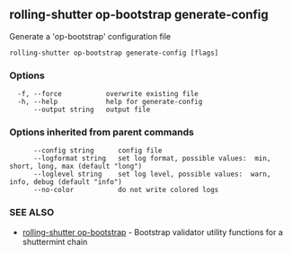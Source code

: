 ## rolling-shutter op-bootstrap generate-config

Generate a 'op-bootstrap' configuration file

```
rolling-shutter op-bootstrap generate-config [flags]
```

### Options

```
  -f, --force           overwrite existing file
  -h, --help            help for generate-config
      --output string   output file
```

### Options inherited from parent commands

```
      --config string      config file
      --logformat string   set log format, possible values:  min, short, long, max (default "long")
      --loglevel string    set log level, possible values:  warn, info, debug (default "info")
      --no-color           do not write colored logs
```

### SEE ALSO

* [rolling-shutter op-bootstrap](rolling-shutter_op-bootstrap.md)	 - Bootstrap validator utility functions for a shuttermint chain


